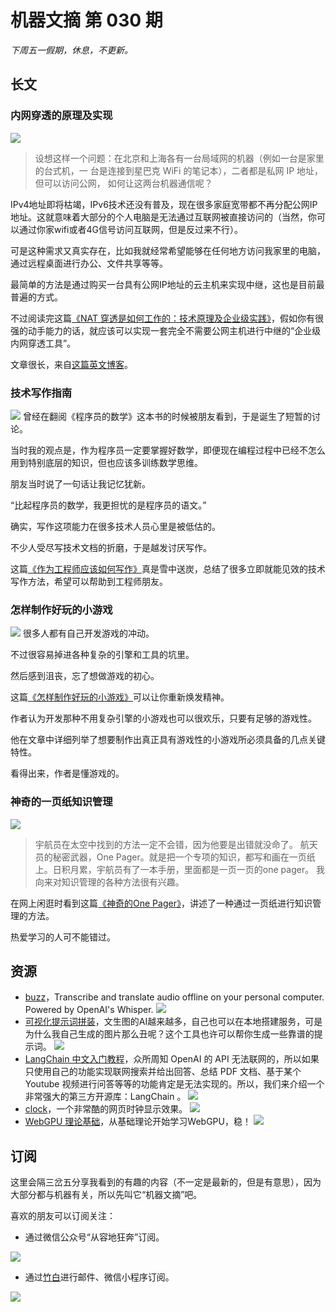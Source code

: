 # 机器文摘 第 030 期
*下周五一假期，休息，不更新。*

## 长文
### 内网穿透的原理及实现
![](2023-04-26-09-42-27.png)
> 设想这样一个问题：在北京和上海各有一台局域网的机器（例如一台是家里的台式机，一 台是连接到星巴克 WiFi 的笔记本），二者都是私网 IP 地址，但可以访问公网， 如何让这两台机器通信呢？

IPv4地址即将枯竭，IPv6技术还没有普及，现在很多家庭宽带都不再分配公网IP地址。这就意味着大部分的个人电脑是无法通过互联网被直接访问的（当然，你可以通过你家wifi或者4G信号访问互联网，但是反过来不行）。

可是这种需求又真实存在，比如我就经常希望能够在任何地方访问我家里的电脑，通过远程桌面进行办公、文件共享等等。

最简单的方法是通过购买一台具有公网IP地址的云主机来实现中继，这也是目前最普遍的方式。

不过阅读完这篇[《NAT 穿透是如何工作的：技术原理及企业级实践》](https://arthurchiao.art/blog/how-nat-traversal-works-zh/)，假如你有很强的动手能力的话，就应该可以实现一套完全不需要公网主机进行中继的“企业级内网穿透工具”。

文章很长，来自[这篇英文博客](https://tailscale.com/blog/how-nat-traversal-works/)。

### 技术写作指南
![](2023-04-26-09-53-51.png)
曾经在翻阅《程序员的数学》这本书的时候被朋友看到，于是诞生了短暂的讨论。

当时我的观点是，作为程序员一定要掌握好数学，即便现在编程过程中已经不怎么用到特别底层的知识，但也应该多训练数学思维。

朋友当时说了一句话让我记忆犹新。

“比起程序员的数学，我更担忧的是程序员的语文。”

确实，写作这项能力在很多技术人员心里是被低估的。

不少人受尽写技术文档的折磨，于是越发讨厌写作。

这篇[《作为工程师应该如何写作》](https://www.yuque.com/serviceup/misc/cn-writing-for-engineers)真是雪中送炭，总结了很多立即就能见效的技术写作方法，希望可以帮助到工程师朋友。

### 怎样制作好玩的小游戏
![](2023-04-26-09-57-29.png)
很多人都有自己开发游戏的冲动。

不过很容易掉进各种复杂的引擎和工具的坑里。

然后感到沮丧，忘了想做游戏的初心。

这篇[《怎样制作好玩的小游戏》](http://farawaytimes.blogspot.com/2023/02/how-to-make-good-small-games.html)可以让你重新焕发精神。

作者认为开发那种不用复杂引擎的小游戏也可以很欢乐，只要有足够的游戏性。

他在文章中详细列举了想要制作出真正具有游戏性的小游戏所必须具备的几点关键特性。

看得出来，作者是懂游戏的。

### 神奇的一页纸知识管理
![](2023-04-26-10-03-34.png)
> 宇航员在太空中找到的方法一定不会错，因为他要是出错就没命了。
> 航天员的秘密武器，One Pager。就是把一个专项的知识，都写和画在一页纸上。日积月累，宇航员有了一本手册，里面都是一页一页的one pager。
我向来对知识管理的各种方法很有兴趣。

在网上闲逛时看到这篇[《神奇的One Pager》](https://www.zhongwen.ai/fantastic-one-pager/)，讲述了一种通过一页纸进行知识管理的方法。

热爱学习的人可不能错过。

## 资源
- [buzz](https://github.com/chidiwilliams/buzz)，Transcribe and translate audio offline on your personal computer. Powered by OpenAI's Whisper.
  ![](2023-04-26-08-48-07.png)
- [可视化提示词拼装](https://moonvy.com/apps/ops/)，文生图的AI越来越多，自己也可以在本地搭建服务，可是为什么我自己生成的图片那么丑呢？这个工具也许可以帮你生成一些靠谱的提示词。
  ![](2023-04-26-08-50-22.png)
- [LangChain 中文入门教程](https://liaokong.gitbook.io/llm-kai-fa-jiao-cheng/)，众所周知 OpenAI 的 API 无法联网的，所以如果只使用自己的功能实现联网搜索并给出回答、总结 PDF 文档、基于某个 Youtube 视频进行问答等等的功能肯定是无法实现的。所以，我们来介绍一个非常强大的第三方开源库：LangChain 。
  ![](2023-04-26-08-51-08.png)
- [clock](https://oimo.io/works/clock/)，一个非常酷的网页时钟显示效果。
  ![](2023-04-26-08-51-53.png)
- [WebGPU 理论基础](https://webgpufundamentals.org/)，从基础理论开始学习WebGPU，稳！
  ![](2023-04-26-08-53-56.png)

## 订阅
这里会隔三岔五分享我看到的有趣的内容（不一定是最新的，但是有意思），因为大部分都与机器有关，所以先叫它“机器文摘”吧。

喜欢的朋友可以订阅关注：

- 通过微信公众号“从容地狂奔”订阅。

![](../weixin.jpg)

- 通过[竹白](https://zhubai.love/)进行邮件、微信小程序订阅。

![](../zhubai.jpg)